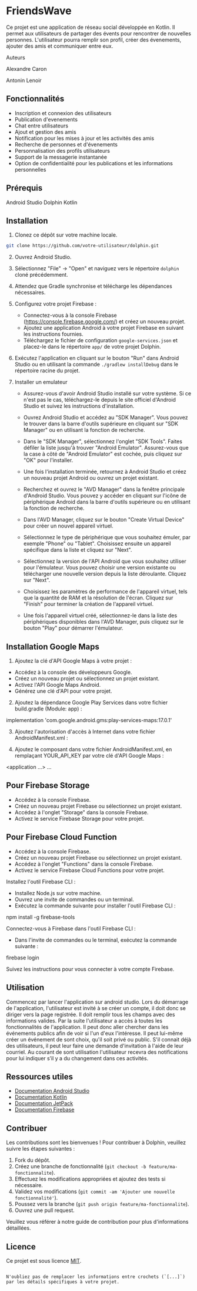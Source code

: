 # FriendsWave


Ce projet est une application de réseau social développée en Kotlin. 
Il permet aux utilisateurs de partager des évents pour rencontrer de nouvelles personnes. 
L'utilisateur pourra remplir son profil, créer des évenements, ajouter des amis et communiquer entre eux.

Auteurs

Alexandre Caron

Antonin Lenoir

## Fonctionnalités

- Inscription et connexion des utilisateurs
- Publication d'evenements
- Chat entre utilisateurs
- Ajout et gestion des amis
- Notification pour les mises à jour et les activités des amis
- Recherche de personnes et d'évenements
- Personnalisation des profils utilisateurs
- Support de la messagerie instantanée
- Option de confidentialité pour les publications et les informations personnelles

## Prérequis

Android Studio Dolphin
Kotlin

## Installation

1. Clonez ce dépôt sur votre machine locale.

```bash
git clone https://github.com/votre-utilisateur/dolphin.git
```

2. Ouvrez Android Studio.

3. Sélectionnez "File" -> "Open" et naviguez vers le répertoire `dolphin` cloné précédemment.

4. Attendez que Gradle synchronise et télécharge les dépendances nécessaires.

5. Configurez votre projet Firebase :

   - Connectez-vous à la console Firebase (https://console.firebase.google.com/) et créez un nouveau projet.
   - Ajoutez une application Android à votre projet Firebase en suivant les instructions fournies.
   - Téléchargez le fichier de configuration `google-services.json` et placez-le dans le répertoire `app/` de votre projet Dolphin.

6. Exécutez l'application en cliquant sur le bouton "Run" dans Android Studio ou en utilisant la commande `./gradlew installDebug` dans le répertoire racine du projet.

7. Installer un emulateur

    - Assurez-vous d'avoir Android Studio installé sur votre système. Si ce n'est pas le cas, téléchargez-le depuis le site officiel d'Android Studio et suivez les instructions d'installation.

    - Ouvrez Android Studio et accédez au "SDK Manager". Vous pouvez le trouver dans la barre d'outils supérieure en cliquant sur "SDK Manager" ou en utilisant la fonction de recherche.

    - Dans le "SDK Manager", sélectionnez l'onglet "SDK Tools". Faites défiler la liste jusqu'à trouver "Android Emulator". Assurez-vous que la case à côté de "Android Emulator" est cochée, puis cliquez sur "OK" pour l'installer.

    - Une fois l'installation terminée, retournez à Android Studio et créez un nouveau projet Android ou ouvrez un projet existant.

    - Recherchez et ouvrez le "AVD Manager" dans la fenêtre principale d'Android Studio. Vous pouvez y accéder en cliquant sur l'icône de périphérique Android dans la barre d'outils supérieure ou en utilisant la fonction de recherche.

    - Dans l'AVD Manager, cliquez sur le bouton "Create Virtual Device" pour créer un nouvel appareil virtuel.

    - Sélectionnez le type de périphérique que vous souhaitez émuler, par exemple "Phone" ou "Tablet". Choisissez ensuite un appareil spécifique dans la liste et cliquez sur "Next".

    - Sélectionnez la version de l'API Android que vous souhaitez utiliser pour l'émulateur. Vous pouvez choisir une version existante ou télécharger une nouvelle version depuis la liste déroulante. Cliquez sur "Next".

    - Choisissez les paramètres de performance de l'appareil virtuel, tels que la quantité de RAM et la résolution de l'écran. Cliquez sur "Finish" pour terminer la création de l'appareil virtuel.

    - Une fois l'appareil virtuel créé, sélectionnez-le dans la liste des périphériques disponibles dans l'AVD Manager, puis cliquez sur le bouton "Play" pour démarrer l'émulateur.





## Installation Google Maps

1. Ajoutez la clé d'API Google Maps à votre projet :

- Accédez à la console des développeurs Google.
- Créez un nouveau projet ou sélectionnez un projet existant.
- Activez l'API Google Maps Android.
- Générez une clé d'API pour votre projet.

2. Ajoutez la dépendance Google Play Services dans votre fichier build.gradle (Module: app) :

implementation 'com.google.android.gms:play-services-maps:17.0.1'

3. Ajoutez l'autorisation d'accès à Internet dans votre fichier AndroidManifest.xml :

<uses-permission android:name="android.permission.INTERNET" />

4. Ajoutez le composant <meta-data> dans votre fichier AndroidManifest.xml, en remplaçant YOUR_API_KEY par votre clé d'API Google Maps :

<application ...>
    ...
    <meta-data
        android:name="com.google.android.geo.API_KEY"
        android:value="YOUR_API_KEY" />
</application>

## Pour Firebase Storage

- Accédez à la console Firebase.
- Créez un nouveau projet Firebase ou sélectionnez un projet existant.
- Accédez à l'onglet "Storage" dans la console Firebase.
- Activez le service Firebase Storage pour votre projet.

## Pour Firebase Cloud Function

- Accédez à la console Firebase.
- Créez un nouveau projet Firebase ou sélectionnez un projet existant.
- Accédez à l'onglet "Functions" dans la console Firebase.
- Activez le service Firebase Cloud Functions pour votre projet.

Installez l'outil Firebase CLI :

- Installez Node.js sur votre machine.
- Ouvrez une invite de commandes ou un terminal.
- Exécutez la commande suivante pour installer l'outil Firebase CLI :

npm install -g firebase-tools

Connectez-vous à Firebase dans l'outil Firebase CLI :

- Dans l'invite de commandes ou le terminal, exécutez la commande suivante :

firebase login

Suivez les instructions pour vous connecter à votre compte Firebase.

## Utilisation

Commencez par lancer l'application sur android studio. Lors du démarrage de l'application, l'utilisateur est invité à se créer un compte, il doit donc se diriger vers la page registrée. Il doit remplir tous les champs avec des informations valides. Par la suite l'utilisateur a accès à toutes les fonctionnalités de l'application. Il peut donc aller chercher dans les événements publics afin de voir si l'un d'eux l'intéresse. Il peut lui-même créer un événement de sont choix, qu'il soit privé ou public. S'il connait déjà des utilisateurs, il peut leur faire une demande d'invitation à l'aide de leur courriel. Au courant de sont utilisation l'utilisateur recevra des notifications pour lui indiquer s’il y a du changement dans ces activités. 
 


## Ressources utiles

- [Documentation Android Studio](https://developer.android.com/studio/documentation)
- [Documentation Kotlin](https://kotlinlang.org/docs/home.html)
- [Documentation JetPack](https://developer.android.com/jetpack)
- [Documentation Firebase](https://firebase.google.com/docs)

## Contribuer

Les contributions sont les bienvenues ! Pour contribuer à Dolphin, veuillez suivre les étapes suivantes :

1. Fork du dépôt.
2. Créez une branche de fonctionnalité (`git checkout -b feature/ma-fonctionnalite`).
3. Effectuez les modifications appropriées et ajoutez des tests si nécessaire.
4. Validez vos modifications (`git commit -am 'Ajouter une nouvelle fonctionnalité'`).
5. Poussez vers la branche (`git push origin feature/ma-fonctionnalite`).
6. Ouvrez une pull request.

Veuillez vous référer à notre guide de contribution pour plus d'informations détaillées.

## Licence

Ce projet est sous licence [MIT](LICENSE).
```

N'oubliez pas de remplacer les informations entre crochets (`[...]`) par les détails spécifiques à votre projet.

